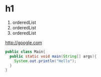 # h1

1. orderedList
1. orderedList
1. orderedList

<http://google.com>

```java:Main.java
public class Main{
  public static void main(String[] args){
    System.out.println("Hello");
  }
}
```
